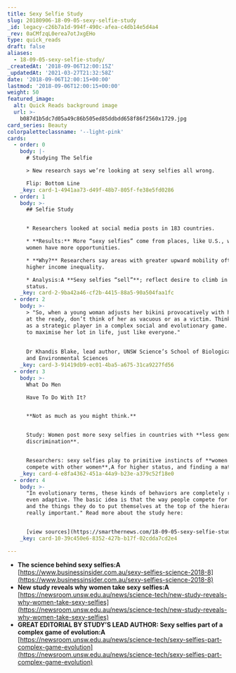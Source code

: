 ```yaml
---
title: Sexy Selfie Study
slug: 20180906-18-09-05-sexy-selfie-study
_id: legacy-c26b7a1d-994f-490c-afea-c4db14e5d4a4
_rev: 0aCMfzqL0erea7otJxgEHo
type: quick_reads
draft: false
aliases:
  - 18-09-05-sexy-selfie-study/
_createdAt: '2018-09-06T12:00:15Z'
_updatedAt: '2021-03-27T21:32:58Z'
date: '2018-09-06T12:00:15+00:00'
lastmod: '2018-09-06T12:00:15+00:00'
weight: 50
featured_image:
  alt: Quick Reads background image
  url: >-
    b087d1b5dc7d05a49c86b505ed85ddbdd658f86f2560x1729.jpg
card_series: Beauty
colorpaletteclassname: '--light-pink'
cards:
  - order: 0
    body: |-
      # Studying The Selfie

      > New research says we’re looking at sexy selfies all wrong.

      Flip: Bottom Line
    _key: card-1-4941aa73-d49f-48b7-805f-fe38e5fd0286
  - order: 1
    body: >-
      ## Selfie Study


      * Researchers looked at social media posts in 183 countries.

      * **Results:** More “sexy selfies” come from places, like U.S., where
      women have more opportunities.

      * **Why?** Researchers say areas with greater upward mobility often have
      higher income inequality.

      * Analysis:A **Sexy selfies “sell”**; reflect desire to climb in social
      status.
    _key: card-2-9ba42a46-cf2b-4415-88a5-90a504faa1fc
  - order: 2
    body: >-
      > "So, when a young woman adjusts her bikini provocatively with her phone
      at the ready, don’t think of her as vacuous or as a victim. Think of her
      as a strategic player in a complex social and evolutionary game. She’s out
      to maximise her lot in life, just like everyone."  
        
        
      Dr Khandis Blake, lead author, UNSW Science’s School of Biological, Earth
      and Environmental Sciences
    _key: card-3-91419db9-ec01-4ba5-a675-31ca9227fd56
  - order: 3
    body: >-
      What Do Men  

      Have To Do With It?


      **Not as much as you might think.**


      Study: Women post more sexy selfies in countries with **less gender
      discrimination**.


      Researchers: sexy selfies play to primitive instincts of **women to
      compete with other women**,A for higher status, and finding a mate.
    _key: card-4-e8fa4362-451a-44a9-b23e-a379c52f18e0
  - order: 4
    body: >-
      "In evolutionary terms, these kinds of behaviors are completely rational,
      even adaptive. The basic idea is that the way people compete for mates,
      and the things they do to put themselves at the top of the hierarchy are
      really important." Read more about the study here:


      [view sources](https://smarthernews.com/18-09-05-sexy-selfie-study/)
    _key: card-10-39c450e6-8352-427b-b17f-02cdda7cd2e4

---
```

* **The science behind sexy selfies:A**  
[https://www.businessinsider.com.au/sexy-selfies-science-2018-8](https://www.businessinsider.com.au/sexy-selfies-science-2018-8)
* **New study reveals why women take sexy selfies:A**  
[https://newsroom.unsw.edu.au/news/science-tech/new-study-reveals-why-women-take-sexy-selfies](https://newsroom.unsw.edu.au/news/science-tech/new-study-reveals-why-women-take-sexy-selfies)
* **GREAT EDITORIAL BY STUDY’S LEAD AUTHOR: Sexy selfies part of a complex game of evolution:A**  
[https://newsroom.unsw.edu.au/news/science-tech/sexy-selfies-part-complex-game-evolution](https://newsroom.unsw.edu.au/news/science-tech/sexy-selfies-part-complex-game-evolution)